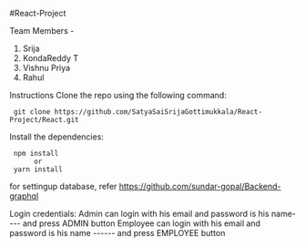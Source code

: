 #React-Project 


Team Members - 
1. Srija
2. KondaReddy T
3. Vishnu Priya
4. Rahul

Instructions
Clone the repo using the following command:


     git clone https://github.com/SatyaSaiSrijaGottimukkala/React-Project/React.git


Install the dependencies:


     npm install
          or
     yarn install




for settingup database, refer https://github.com/sundar-gopal/Backend-graphql 

Login credentials:
     Admin can login with his email and password is his name---- and press ADMIN button
     Employee can login with his email and password is his name ------ and press EMPLOYEE button
